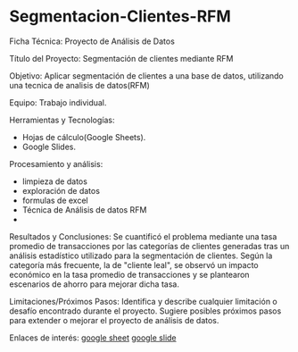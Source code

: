 # Segmentacion-Clientes-RFM

Ficha Técnica: Proyecto de Análisis de Datos

Título del Proyecto: Segmentación de clientes mediante RFM

Objetivo:
Aplicar segmentación de clientes a una base de datos, utilizando una tecnica de analisis de datos(RFM)

Equipo:
Trabajo individual.

Herramientas y Tecnologías:
- Hojas de cálculo(Google Sheets).
- Google Slides.

Procesamiento y análisis:
- limpieza de datos
- exploración de datos
- formulas de excel
- Técnica de Análisis de datos RFM
- 
Resultados y Conclusiones:
Se cuantificó el problema mediante una tasa promedio de transacciones por las categorías de clientes generadas tras un análisis estadístico utilizado para la segmentación de clientes. Según la categoría más frecuente, la de "cliente leal", se observó un impacto económico en la tasa promedio de transacciones y se plantearon escenarios de ahorro para mejorar dicha tasa.

Limitaciones/Próximos Pasos:
Identifica y describe cualquier limitación o desafío encontrado durante el proyecto.
Sugiere posibles próximos pasos para extender o mejorar el proyecto de análisis de datos.

Enlaces de interés:
[google sheet](https://docs.google.com/spreadsheets/d/1qn7SPjSuHOGm4xZun-MMXCd443GUnjpBADodIH2a2yQ/edit?usp=sharing)
[google slide](https://docs.google.com/presentation/d/10Ef_mPVaNG1hU6ojk-B2-PSHzNEK9bZ1JDlT8aFFFb4/edit?usp=sharing)
